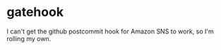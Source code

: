 gatehook
========

I can't get the github postcommit hook for Amazon SNS to work, so I'm rolling my own.